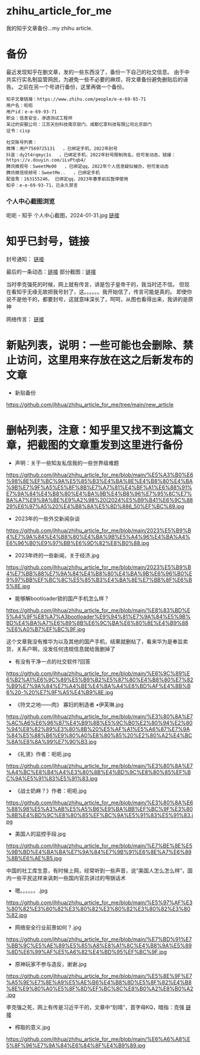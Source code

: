 # zhihu_article_for_me
我的知乎文章备份...my zhihu article.

# 备份
最近发现知乎在删文章，发的一些东西没了，备份一下自己的社交信息。
由于中共实行实名制监管网民，为避免一些不必要的麻烦，将文章备份避免删贴后的诬告。
之前在另一个号进行备份，这里再做一个备份。
```
知乎文章链接：https://www.zhihu.com/people/e-e-69-93-71
用户名：呃呃
用户id：e-e-69-93-71
职业：信息安全，渗透测试工程师
呆过的安服公司：江苏天创科技南京部门、成都忆享科技有限公司北京部门
证书：cisp
```



```
社交账号列表：
微博：用户7569725131   ，已绑定手机，2022年封号
抖音：dy2t4rqmyc1s   ，已绑定手机，2022年封号限制改名，但可发动态，链接：https://v.douyin.com/iLvPtqb4/
腾讯微视号：SweetMe00   ，已绑定qq，2022年个人信息疑似被办，但可发动态
腾讯微信视频号：SweetMe..   ，已绑定手机
配音秀：163155246， 已绑定qq，2023年春季前后暂停使用
知乎：e-e-69-93-71，已永久禁言
```






### 个人中心截图浏览
呃呃 - 知乎 个人中心截图，2024-01-31.jpg   [链接](https://github.com/jhhua/zhihu_article_for_me/blob/main/%E5%91%83%E5%91%83%20-%20%E7%9F%A5%E4%B9%8E%20%E4%B8%AA%E4%BA%BA%E4%B8%AD%E5%BF%83%E6%88%AA%E5%9B%BE%EF%BC%8C2024-01-31.jpg?raw=true "点击打开")




# 知乎已封号，链接

封号通知： [链接]( https://github.com/jhhua/zhihu_article_for_me/blob/main/article_list/%E7%9F%A5%E4%B9%8E%E5%8F%B7%E5%B7%B2%E8%A2%AB%E6%B0%B8%E4%B9%85%E5%B0%81%E7%A6%81%20(3).jpg "封号通知")

最后的一条动态：[链接]( https://github.com/jhhua/zhihu_article_for_me/blob/main/%E7%9F%A5%E4%B9%8E%E5%B0%81%E5%8F%B7/%E9%80%9B%E6%B7%98%E5%AE%9D%E5%88%B7%E5%88%B0%E4%B8%80%E5%8A%A0ace3%E5%8E%9F%E7%A5%9E%E5%88%BB%E6%99%B4%E5%AE%9A%E5%88%B6%E6%9C%BA%EF%BC%8C%E6%83%B3%E8%B5%B7%E4%BA%86%E4%B8%80%E4%BA%9B%E4%BA%8B.JPG "最后的一条动态，封号的那条") 部分截图：[链接]( https://github.com/jhhua/zhihu_article_for_me/blob/main/%E7%9F%A5%E4%B9%8E%E5%B0%81%E5%8F%B7/Screenshot_20240403_195921.jpg "部分图片")

当时李克强死的时候，网上就有传言，讲是包子皇帝干的，我当时还不信。
但现在看知乎无缘无故把我号封了，这。。。。。。我开始信了，传言可能是真的。
即使你说不是他干的，都要封号，这就意味深长了，呵呵，从图也看得出来，我讲的是原神

网络传言： [链接]( https://github.com/jhhua/zhihu_article_for_me/blob/main/%E5%8E%9F%E7%A5%9E%E7%8E%A9%E5%AE%B6%E4%B8%8D%E5%8F%82%E4%B8%8E%E9%80%A0%E5%8F%8D%EF%BC%8C%E8%B0%A2%E8%B0%A2-%20%E6%9D%8E%E5%85%8B%E5%BC%BA%E4%B9%8B%E6%AD%BB.jpg "传言")






# 新贴列表，说明：一些可能也会删除、禁止访问，这里用来存放在这之后新发布的文章
+ 新贴备份

https://github.com/jhhua/zhihu_article_for_me/tree/main/new_article



# 删帖列表，注意：知乎里又找不到这篇文章，把截图的文章重发到这里进行备份

+ 声明：关于一些知友私信我的一些世界级难题

https://github.com/jhhua/zhihu_article_for_me/blob/main/%E5%A3%B0%E6%98%8E%EF%BC%9A%E5%85%B3%E4%BA%8E%E4%B8%80%E4%BA%9B%E7%9F%A5%E5%8F%8B%E7%A7%81%E4%BF%A1%E6%88%91%E7%9A%84%E4%B8%80%E4%BA%9B%E4%B8%96%E7%95%8C%E7%BA%A7%E9%9A%BE%E9%A2%98%20(2024%E5%B9%B41%E6%9C%8829%E6%97%A5%20%E4%B8%8A%E5%8D%886_50%EF%BC%89.jpg

+ 2023年的一些外交新闻杂谈

https://github.com/jhhua/zhihu_article_for_me/blob/main/2023%E5%B9%B4%E7%9A%84%E4%B8%80%E4%BA%9B%E5%A4%96%E4%BA%A4%E6%96%B0%E9%97%BB%E6%9D%82%E8%B0%88.jpg


+ 2023年终的一些新闻，关于经济.jpg

https://github.com/jhhua/zhihu_article_for_me/blob/main/2023%E5%B9%B4%E7%BB%88%E7%9A%84%E4%B8%80%E4%BA%9B%E6%96%B0%E9%97%BB%EF%BC%8C%E5%85%B3%E4%BA%8E%E7%BB%8F%E6%B5%8E.jpg


+ 能够解bootloader锁的国产手机怎么样？

https://github.com/jhhua/zhihu_article_for_me/blob/main/%E8%83%BD%E5%A4%9F%E8%A7%A3bootloader%E9%94%81%E7%9A%84%E5%9B%BD%E4%BA%A7%E6%89%8B%E6%9C%BA%E6%80%8E%E4%B9%88%E6%A0%B7%EF%BC%9F.jpg

这个文章我没有推华为以及其他的国产手机，结果就删帖了，看来华为是奉旨卖货，关系户啊，没发任何违规信息就给我删掉了


+ 有没有干净一点的社交软件?回答

https://github.com/jhhua/zhihu_article_for_me/blob/main/%E6%9C%89%E6%B2%A1%E6%9C%89%E5%B9%B2%E5%87%80%E4%B8%80%E7%82%B9%E7%9A%84%E7%A4%BE%E4%BA%A4%E8%BD%AF%E4%BB%B6%20-%20%E7%9F%A5%E4%B9%8E.jpg


+ 《符文之地——肉》 寡妇的制造者 •伊芙琳.jpg

https://github.com/jhhua/zhihu_article_for_me/blob/main/%E3%80%8A%E7%AC%A6%E6%96%87%E4%B9%8B%E5%9C%B0%E2%80%94%E2%80%94%E8%82%89%E3%80%8B%20%E5%AF%A1%E5%A6%87%E7%9A%84%E5%88%B6%E9%80%A0%E8%80%85%20%E2%80%A2%E4%BC%8A%E8%8A%99%E7%90%B3.jpg

+ 《礼贤》作者：呃呃.jpg

https://github.com/jhhua/zhihu_article_for_me/blob/main/%E3%80%8A%E7%A4%BC%E8%B4%A4%E3%80%8B%E4%BD%9C%E8%80%85%EF%BC%9A%E5%91%83%E5%91%83.jpg

+ 《战士奶麻？》作者：呃呃.jpg

https://github.com/jhhua/zhihu_article_for_me/blob/main/%E3%80%8A%E6%88%98%E5%A3%AB%E5%A5%B6%E9%BA%BB%EF%BC%9F%E3%80%8B%E4%BD%9C%E8%80%85%EF%BC%9A%E5%91%83%E5%91%83.jpg


+ 美国人的监控手段.jpg

https://github.com/jhhua/zhihu_article_for_me/blob/main/%E7%BE%8E%E5%9B%BD%E4%BA%BA%E7%9A%84%E7%9B%91%E6%8E%A7%E6%89%8B%E6%AE%B5.jpg

中国的社工库生意，有时候上网，经常听到一些声音，说“美国人怎么怎么样”，国内一些平民这样来讽刺一些国内官员讲过的甩锅话术

+ 嗯。。。。。。.jpg

https://github.com/jhhua/zhihu_article_for_me/blob/main/%E5%97%AF%E3%80%82%E3%80%82%E3%80%82%E3%80%82%E3%80%82%E3%80%82.jpg

+ 网络安全行业前景如何？.jpg

https://github.com/jhhua/zhihu_article_for_me/blob/main/%E7%BD%91%E7%BB%9C%E5%AE%89%E5%85%A8%E8%A1%8C%E4%B8%9A%E5%89%8D%E6%99%AF%E5%A6%82%E4%BD%95%EF%BC%9F.jpg


+ 原神玩家不参与造反，谢谢.jpg

https://github.com/jhhua/zhihu_article_for_me/blob/main/%E5%8E%9F%E7%A5%9E%E7%8E%A9%E5%AE%B6%E4%B8%8D%E5%8F%82%E4%B8%8E%E9%80%A0%E5%8F%8D%EF%BC%8C%E8%B0%A2%E8%B0%A2.jpg

李克强之死，网上有传是习近平干的，文章中“刻晴”，首字母KQ，暗指：克强
[链接](https://github.com/jhhua/zhihu_article_for_me/blob/main/%E5%8E%9F%E7%A5%9E%E7%8E%A9%E5%AE%B6%E4%B8%8D%E5%8F%82%E4%B8%8E%E9%80%A0%E5%8F%8D%EF%BC%8C%E8%B0%A2%E8%B0%A2-%20%E6%9D%8E%E5%85%8B%E5%BC%BA%E4%B9%8B%E6%AD%BB.jpg)

+ 榨取的意义.jpg

https://github.com/jhhua/zhihu_article_for_me/blob/main/%E6%A6%A8%E5%8F%96%E7%9A%84%E6%84%8F%E4%B9%89.jpg



